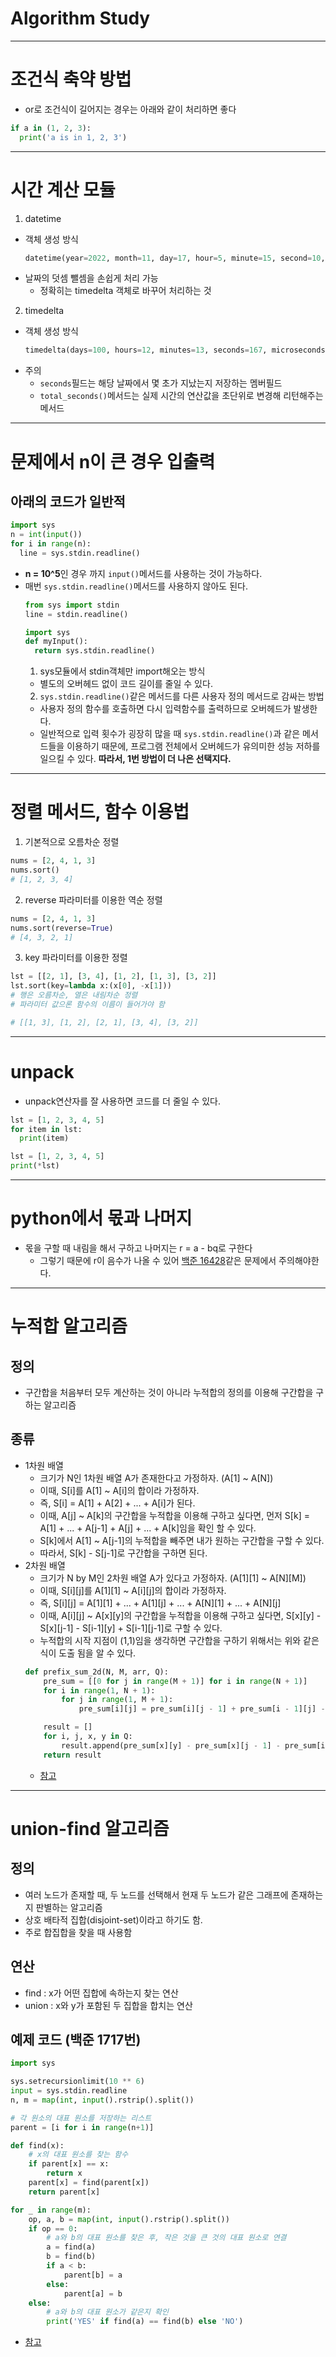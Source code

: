 # Algorithm Study

---

# 조건식 축약 방법
- or로 조건식이 길어지는 경우는 아래와 같이 처리하면 좋다
```python
if a in (1, 2, 3):
  print('a is in 1, 2, 3')
```

---

# 시간 계산 모듈
1. datetime
  - 객체 생성 방식
    ```python
    datetime(year=2022, month=11, day=17, hour=5, minute=15, second=10, microsecond=10)
    ```
  - 날짜의 덧셈 뺄셈을 손쉽게 처리 가능
    - 정확히는 timedelta 객체로 바꾸어 처리하는 것
2. timedelta
  - 객체 생성 방식
    ```python
    timedelta(days=100, hours=12, minutes=13, seconds=167, microseconds=12345)
    ```
  - 주의
    - `seconds`필드는 해당 날짜에서 몇 초가 지났는지 저장하는 멤버필드
    - `total_seconds()`메서드는 실제 시간의 연산값을 초단위로 변경해 리턴해주는 메서드

---

# 문제에서 n이 큰 경우 입출력
## 아래의 코드가 일반적
```python
import sys
n = int(input())
for i in range(n):
  line = sys.stdin.readline()
```
- **n = 10^5**인 경우 까지 `input()`메서드를 사용하는 것이 가능하다.
- 매번 `sys.stdin.readline()`메서드를 사용하지 않아도 된다.
  ```python
  from sys import stdin
  line = stdin.readline()
  ```
  ```python
  import sys
  def myInput():
    return sys.stdin.readline()
  ```
  1. sys모듈에서 stdin객체만 import해오는 방식
    - 별도의 오버헤드 없이 코드 길이를 줄일 수 있다.
  2. `sys.stdin.readline()`같은 메서드를 다른 사용자 정의 메서드로 감싸는 방법
    - 사용자 정의 함수를 호출하면 다시 입력함수를 출력하므로 오버헤드가 발생한다.
    - 일반적으로 입력 횟수가 굉장히 많을 때 `sys.stdin.readline()`과 같은 메서드들을 이용하기 때문에, 프로그램 전체에서 오버헤드가 유의미한 성능 저하를 일으킬 수 있다. 
    **따라서, 1번 방법이 더 나은 선택지다.**

---

# 정렬 메서드, 함수 이용법
1. 기본적으로 오름차순 정렬
```python
nums = [2, 4, 1, 3]
nums.sort()
# [1, 2, 3, 4]
```
2. reverse 파라미터를 이용한 역순 정렬
```python
nums = [2, 4, 1, 3]
nums.sort(reverse=True)
# [4, 3, 2, 1]
```
3. key 파라미터를 이용한 정렬
```python
lst = [[2, 1], [3, 4], [1, 2], [1, 3], [3, 2]]
lst.sort(key=lambda x:(x[0], -x[1]))
# 행은 오름차순, 열은 내림차순 정렬
# 파라미터 값으론 함수의 이름이 들어가야 함

# [[1, 3], [1, 2], [2, 1], [3, 4], [3, 2]]
```
---

# unpack
- unpack연산자를 잘 사용하면 코드를 더 줄일 수 있다.
```python
lst = [1, 2, 3, 4, 5]
for item in lst:
  print(item)
```
```python
lst = [1, 2, 3, 4, 5]
print(*lst)
```

---

# python에서 몫과 나머지
- 몫을 구할 때 내림을 해서 구하고 나머지는 r = a - bq로 구한다
  - 그렇기 때문에 r이 음수가 나올 수 있어 [백준 16428](https://www.acmicpc.net/problem/16428)같은 문제에서 주의해야한다.

---

# 누적합 알고리즘
## 정의
  - 구간합을 처음부터 모두 계산하는 것이 아니라 누적합의 정의를 이용해 구간합을 구하는 알고리즘
## 종류
  - 1차원 배열
    - 크기가 N인 1차원 배열 A가 존재한다고 가정하자. (A[1] ~ A[N])
    - 이때, S[i]를 A[1] ~ A[i]의 합이라 가정하자.
    - 즉, S[i] = A[1] + A[2] + ... + A[i]가 된다.
    - 이때, A[j] ~ A[k]의 구간합을 누적합을 이용해 구하고 싶다면, 먼저 S[k] = A[1] + ... + A[j-1] + A[j] + ... + A[k]임을 확인 할 수 있다.
    - S[k]에서 A[1] ~ A[j-1]의 누적합을 빼주면 내가 원하는 구간합을 구할 수 있다.
    - 따라서, S[k] - S[j-1]로 구간합을 구하면 된다.
  - 2차원 배열
    - 크기가 N by M인 2차원 배열 A가 있다고 가정하자. (A[1][1] ~ A[N][M])
    - 이때, S[i][j]를 A[1][1] ~ A[i][j]의 합이라 가정하자.
    - 즉, S[i][j] = A[1][1] + ... + A[1][j] + ... + A[N][1] + ... + A[N][j]
    - 이때, A[i][j] ~ A[x][y]의 구간합을 누적합을 이용해 구하고 싶다면, S[x][y] - S[x][j-1] - S[i-1][y] + S[i-1][j-1]로 구할 수 있다.
    - 누적합의 시작 지점이 (1,1)임을 생각하면 구간합을 구하기 위해서는 위와 같은 식이 도출 됨을 알 수 있다.
    ```python
    def prefix_sum_2d(N, M, arr, Q):
        pre_sum = [[0 for j in range(M + 1)] for i in range(N + 1)]
        for i in range(1, N + 1):
            for j in range(1, M + 1):
                pre_sum[i][j] = pre_sum[i][j - 1] + pre_sum[i - 1][j] - pre_sum[i - 1][j - 1] + arr[i - 1][j - 1]

        result = []
        for i, j, x, y in Q:
            result.append(pre_sum[x][y] - pre_sum[x][j - 1] - pre_sum[i - 1][y] + pre_sum[i - 1][j - 1])
        return result
    ```
    - [참고](https://nahwasa.com/entry/%EB%88%84%EC%A0%81-%ED%95%A9prefix-sum-2%EC%B0%A8%EC%9B%90-%EB%88%84%EC%A0%81%ED%95%A9prefix-sum-of-matrix-with-java)

---

# union-find 알고리즘
## 정의
- 여러 노드가 존재할 때, 두 노드를 선택해서 현재 두 노드가 같은 그래프에 존재하는지 판별하는 알고리즘
- 상호 배타적 집합(disjoint-set)이라고 하기도 함.
- 주로 합집합을 찾을 때 사용함
## 연산
- find : x가 어떤 집합에 속하는지 찾는 연산
- union : x와 y가 포함된 두 집합을 합치는 연산
## 예제 코드 (백준 1717번)
```python
import sys

sys.setrecursionlimit(10 ** 6)
input = sys.stdin.readline
n, m = map(int, input().rstrip().split())

# 각 원소의 대표 원소를 저장하는 리스트
parent = [i for i in range(n+1)]

def find(x):
    # x의 대표 원소를 찾는 함수
    if parent[x] == x:
        return x
    parent[x] = find(parent[x])
    return parent[x]

for _ in range(m):
    op, a, b = map(int, input().rstrip().split())
    if op == 0:
        # a와 b의 대표 원소를 찾은 후, 작은 것을 큰 것의 대표 원소로 연결
        a = find(a)
        b = find(b)
        if a < b:
            parent[b] = a
        else:
            parent[a] = b
    else:
        # a와 b의 대표 원소가 같은지 확인
        print('YES' if find(a) == find(b) else 'NO')
```
- [참고](https://brenden.tistory.com/33)
